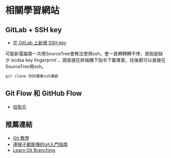 # 相關學習網站

## GitLab + SSH key

* [在 GitLab 上新增 SSH key](https://sinyilin.github.io/git/20191024/1014042378/)

可能新電腦第一次用SourceTree會無法使用ssh，會一直轉轉轉不停，原因是缺少\`ecdsa key fingerprint\`，請直接在終端機下指令下載專案，往後都可以直接在SourceTree用ssh。

```bash
git clone 你的專案ssh連結
```

## Git Flow 和 GitHub Flow

* [投影片](https://docs.google.com/presentation/d/1bVc1t-hjb-0fpNiyKCBrsxTcf57CZ9fQ18HjCnp3lvY/edit#slide=id.p)

## **推薦連結**

* [Git 教學](https://gitbook.tw/)
* [連猴子都能懂的git入門指南](https://backlog.com/git-tutorial/tw/)
* [Learn Git Branching](https://learngitbranching.js.org/?locale=zh_TW)


